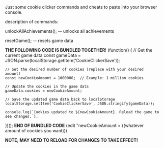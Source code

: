 Just some cookie clicker commands and cheats to paste into your browser console. 

description of commands: 

unlockAllAchievements(); -- unlocks all achievements

resetGame(); -- resets game data


**THE FOLLOWING CODE IS BUNDLED TOGETHER!**
(function() {
    // Get the current game data
    const gameData = JSON.parse(localStorage.getItem('CookieClickerSave'));

    // Set the desired number of cookies (replace with your desired amount)
    const newCookieAmount = 1000000;  // Example: 1 million cookies

    // Update the cookies in the game data
    gameData.cookies = newCookieAmount;

    // Save the updated game data back to localStorage
    localStorage.setItem('CookieClickerSave', JSON.stringify(gameData));

    console.log(`Cookies updated to ${newCookieAmount}. Reload the game to see changes.`);
})();
**END OF BUNDLED CODE** (edit "newCookieAmount = ((whatever amount of cookies you want))) 

**NOTE; MAY NEED TO RELOAD FOR CHANGES TO TAKE EFFECT!**




